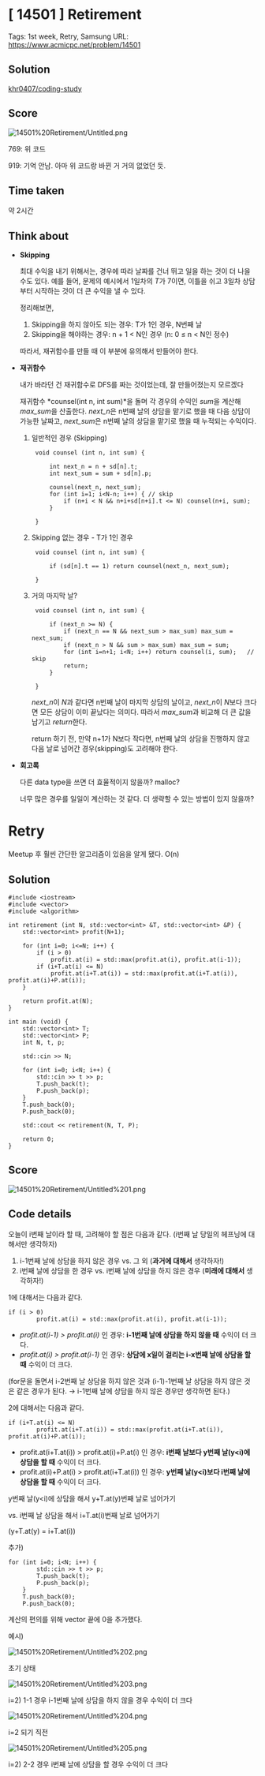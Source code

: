 # [ 14501 ] Retirement

Tags: 1st week, Retry, Samsung
URL: https://www.acmicpc.net/problem/14501

## Solution

[khr0407/coding-study](https://github.com/khr0407/coding-study/blob/master/Samsung/14501.cpp)

## Score

![14501%20Retirement/Untitled.png](https://user-images.githubusercontent.com/29090060/79953338-a4156000-84b6-11ea-9d7e-958b66e49f1b.png)

769: 위 코드

919: 기억 안남. 아마 위 코드랑 바뀐 거 거의 없었던 듯.

## Time taken

약 2시간

## Think about

- **Skipping**

    최대 수익을 내기 위해서는, 경우에 따라 날짜를 건너 뛰고 일을 하는 것이 더 나을 수도 있다.
    예를 들어, 문제의 예시에서 1일차의 *T*가 7이면, 이틀을 쉬고 3일차 상담부터 시작하는 것이 더 큰 수익을 낼 수 있다.

    정리해보면,

    1. Skipping을 하지 않아도 되는 경우: T가 1인 경우, N번째 날
    2. Skipping을 해야하는 경우: n + 1 < N인 경우 (n: 0 ≤ n < N인 정수)

    따라서, 재귀함수를 만들 때 이 부분에 유의해서 만들어야 한다.

- **재귀함수**

    내가 바라던 건 재귀함수로 DFS를 짜는 것이었는데, 잘 만들어졌는지 모르겠다

    재귀함수 *counsel(int n, int sum)*을 돌며 각 경우의 수익인 *sum*을 계산해 *max_sum*을 산출한다. *next_n*은 n번째 날의 상담을 맡기로 했을 때 다음 상담이 가능한 날짜고, *next_sum*은 n번째 날의 상담을 맡기로 했을 때 누적되는 수익이다.

    1. 일반적인 경우 (Skipping)

            void counsel (int n, int sum) {
            
            	int next_n = n + sd[n].t;
            	int next_sum = sum + sd[n].p;
            
            	counsel(next_n, next_sum);
            	for (int i=1; i<N-n; i++) { // skip
            		if (n+i < N && n+i+sd[n+i].t <= N) counsel(n+i, sum);
            	}
            
            }

    2. Skipping 없는 경우 - T가 1인 경우

            void counsel (int n, int sum) {
            
            	if (sd[n].t == 1) return counsel(next_n, next_sum);
            
            }

    3. 거의 마지막 날?

            void counsel (int n, int sum) {
            	
            	if (next_n >= N) {
            		if (next_n == N && next_sum > max_sum) max_sum = next_sum;
            		if (next_n > N && sum > max_sum) max_sum = sum;
            		for (int i=n+1; i<N; i++) return counsel(i, sum);	// skip
            		return;
            	}
            
            }

        *next_n*이 *N*과 같다면 n번째 날이 마지막 상담의 날이고, *next_n*이 *N*보다 크다면 모든 상담이 이미 끝났다는 의미다. 따라서 *max_sum*과 비교해 더 큰 값을 남기고 *return*한다.

        return 하기 전, 만약 n+1가 N보다 작다면, n번째 날의 상담을 진행하지 않고 다음 날로 넘어간 경우(skipping)도 고려해야 한다.

- **회고록**

    다른 data type을 쓰면 더 효율적이지 않을까? malloc?

    너무 많은 경우를 일일이 계산하는 것 같다. 더 생략할 수 있는 방법이 있지 않을까?

# Retry

Meetup 후 훨씬 간단한 알고리즘이 있음을 알게 됐다. O(n)

## Solution

    #include <iostream>
    #include <vector>
    #include <algorithm>
    
    int retirement (int N, std::vector<int> &T, std::vector<int> &P) {
    	std::vector<int> profit(N+1);
    
    	for (int i=0; i<=N; i++) {
    		if (i > 0)
    			profit.at(i) = std::max(profit.at(i), profit.at(i-1));
    		if (i+T.at(i) <= N)
    			profit.at(i+T.at(i)) = std::max(profit.at(i+T.at(i)), profit.at(i)+P.at(i));
    	}
    
    	return profit.at(N);
    }
    
    int main (void) {
    	std::vector<int> T;
    	std::vector<int> P;
    	int N, t, p;
    
    	std::cin >> N;
    
    	for (int i=0; i<N; i++) {
    		std::cin >> t >> p;
    		T.push_back(t);
    		P.push_back(p);
    	}
    	T.push_back(0);
    	P.push_back(0);
    
    	std::cout << retirement(N, T, P);
    
    	return 0;
    }

## Score

![14501%20Retirement/Untitled%201.png](14501%20Retirement/Untitled%201.png)

## Code details

오늘이 i번째 날이라 할 때, 고려해야 할 점은 다음과 같다. (i번째 날 당일의 헤프닝에 대해서만 생각하자)

1. i-1번째 날에 상담을 하지 않은 경우 vs. 그 외 (**과거에 대해서** 생각하자!)
2. i번째 날에 상담을 한 경우 vs. i번째 날에 상담을 하지 않은 경우 (**미래에 대해서** 생각하자!)

1에 대해서는 다음과 같다.

    if (i > 0)
    		profit.at(i) = std::max(profit.at(i), profit.at(i-1));

- *profit.at(i-1) > profit.at(i)* 인 경우: **i-1번째 날에 상담을 하지 않을 때** 수익이 더 크다.
- *profit.at(i) > profit.at(i-1)* 인 경우: **상담에 x일이 걸리는 i-x번째 날에 상담을 할 때** 수익이 더 크다.

(for문을 돌면서 i-2번째 날 상담을 하지 않은 것과 (i-1)-1번째 날 상담을 하지 않은 것은 같은 경우가 된다. → i-1번째 날에 상담을 하지 않은 경우만 생각하면 된다.)

2에 대해서는 다음과 같다.

    if (i+T.at(i) <= N)
    		profit.at(i+T.at(i)) = std::max(profit.at(i+T.at(i)), profit.at(i)+P.at(i));

- profit.at(i+T.at(i)) > profit.at(i)+P.at(i) 인 경우: **i번째 날보다 y번째 날(y<i)에 상담을 할 때** 수익이 더 크다.
- profit.at(i)+P.at(i) > profit.at(i+T.at(i)) 인 경우: **y번째 날(y<i)보다 i번째 날에 상담을 할 때** 수익이 더 크다.

y번째 날(y<i)에 상담을 해서 y+T.at(y)번째 날로 넘어가기

vs. i번째 날 상담을 해서 i+T.at(i)번째 날로 넘어가기

(y+T.at(y) = i+T.at(i))

추가)

    for (int i=0; i<N; i++) {
    		std::cin >> t >> p;
    		T.push_back(t);
    		P.push_back(p);
    	}
    	T.push_back(0);
    	P.push_back(0);

계산의 편의를 위해 vector 끝에 0을 추가했다.

예시)

![14501%20Retirement/Untitled%202.png](14501%20Retirement/Untitled%202.png)

초기 상태

![14501%20Retirement/Untitled%203.png](14501%20Retirement/Untitled%203.png)

i=2) 1-1 경우
i-1번째 날에 상담을 하지 않을 경우 수익이 더 크다

![14501%20Retirement/Untitled%204.png](14501%20Retirement/Untitled%204.png)

i=2 되기 직전

![14501%20Retirement/Untitled%205.png](14501%20Retirement/Untitled%205.png)

i=2) 2-2 경우
i번째 날에 상담을 할 경우 수익이 더 크다
